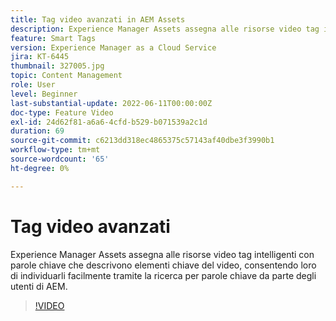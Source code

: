 ```yaml
---
title: Tag video avanzati in AEM Assets
description: Experience Manager Assets assegna alle risorse video tag intelligenti con parole chiave che descrivono elementi chiave del video, consentendo loro di individuarli facilmente tramite la ricerca per parole chiave da parte degli utenti di AEM.
feature: Smart Tags
version: Experience Manager as a Cloud Service
jira: KT-6445
thumbnail: 327005.jpg
topic: Content Management
role: User
level: Beginner
last-substantial-update: 2022-06-11T00:00:00Z
doc-type: Feature Video
exl-id: 24d62f81-a6a6-4cfd-b529-b071539a2c1d
duration: 69
source-git-commit: c6213dd318ec4865375c57143af40dbe3f3990b1
workflow-type: tm+mt
source-wordcount: '65'
ht-degree: 0%

---
```


# Tag video avanzati

Experience Manager Assets assegna alle risorse video tag intelligenti con parole chiave che descrivono elementi chiave del video, consentendo loro di individuarli facilmente tramite la ricerca per parole chiave da parte degli utenti di AEM.

>[!VIDEO](https://video.tv.adobe.com/v/340530?quality=12&learn=on&captions=ita)
